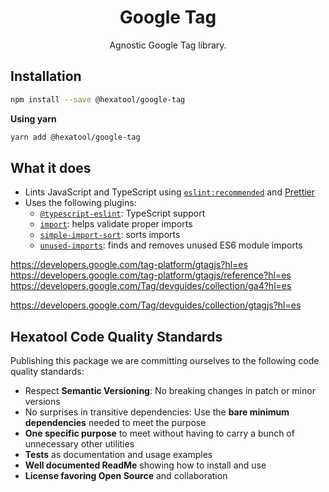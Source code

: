 <h1 align="center">
  Google Tag
</h1>

<p align="center">
  Agnostic Google Tag library.
</p>

## Installation

```bash
npm install --save @hexatool/google-tag
```

**Using yarn**

```bash
yarn add @hexatool/google-tag
```

## What it does

- Lints JavaScript and TypeScript
  using [`eslint:recommended`](https://eslint.org/docs/latest/user-guide/configuring/configuration-files#using-eslintrecommended)
  and [Prettier](https://prettier.io/)
- Uses the following plugins:
  - [`@typescript-eslint`](https://github.com/typescript-eslint/typescript-eslint): TypeScript support
  - [`import`](https://github.com/import-js/eslint-plugin-import/): helps validate proper imports
  - [`simple-import-sort`](https://github.com/lydell/eslint-plugin-simple-import-sort/): sorts imports
  - [`unused-imports`](https://github.com/sweepline/eslint-plugin-unused-imports): finds and removes unused ES6 module
    imports

https://developers.google.com/tag-platform/gtagjs?hl=es
https://developers.google.com/tag-platform/gtagjs/reference?hl=es
https://developers.google.com/Tag/devguides/collection/ga4?hl=es

https://developers.google.com/Tag/devguides/collection/gtagjs?hl=es

## Hexatool Code Quality Standards

Publishing this package we are committing ourselves to the following code quality standards:

- Respect **Semantic Versioning**: No breaking changes in patch or minor versions
- No surprises in transitive dependencies: Use the **bare minimum dependencies** needed to meet the purpose
- **One specific purpose** to meet without having to carry a bunch of unnecessary other utilities
- **Tests** as documentation and usage examples
- **Well documented ReadMe** showing how to install and use
- **License favoring Open Source** and collaboration

